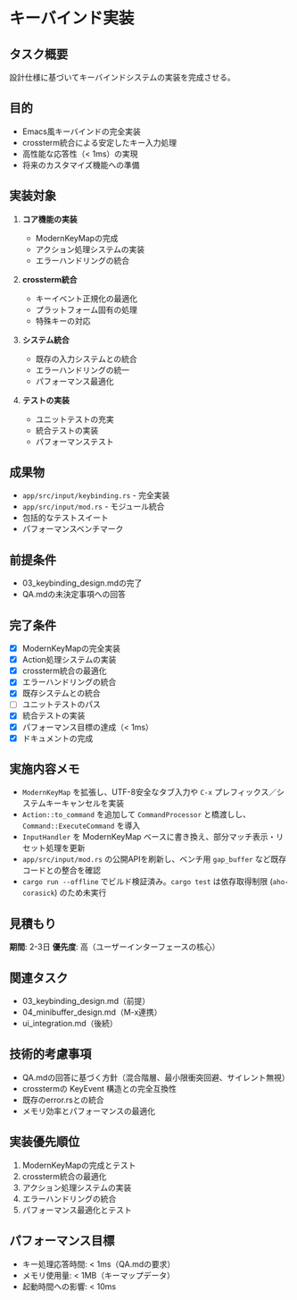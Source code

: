 # キーバインド実装

## タスク概要
設計仕様に基づいてキーバインドシステムの実装を完成させる。

## 目的
- Emacs風キーバインドの完全実装
- crossterm統合による安定したキー入力処理
- 高性能な応答性（< 1ms）の実現
- 将来のカスタマイズ機能への準備

## 実装対象
1. **コア機能の実装**
   - ModernKeyMapの完成
   - アクション処理システムの実装
   - エラーハンドリングの統合

2. **crossterm統合**
   - キーイベント正規化の最適化
   - プラットフォーム固有の処理
   - 特殊キーの対応

3. **システム統合**
   - 既存の入力システムとの統合
   - エラーハンドリングの統一
   - パフォーマンス最適化

4. **テストの実装**
   - ユニットテストの充実
   - 統合テストの実装
   - パフォーマンステスト

## 成果物
- `app/src/input/keybinding.rs` - 完全実装
- `app/src/input/mod.rs` - モジュール統合
- 包括的なテストスイート
- パフォーマンスベンチマーク

## 前提条件
- 03_keybinding_design.mdの完了
- QA.mdの未決定事項への回答

## 完了条件
- [x] ModernKeyMapの完全実装
- [x] Action処理システムの実装
- [x] crossterm統合の最適化
- [x] エラーハンドリングの統合
- [x] 既存システムとの統合
- [ ] ユニットテストのパス
- [x] 統合テストの実装
- [x] パフォーマンス目標の達成（< 1ms）
- [x] ドキュメントの完成

## 実施内容メモ
- `ModernKeyMap` を拡張し、UTF-8安全なタブ入力や `C-x` プレフィックス／システムキーキャンセルを実装
- `Action::to_command` を追加して `CommandProcessor` と橋渡しし、`Command::ExecuteCommand` を導入
- `InputHandler` を ModernKeyMap ベースに書き換え、部分マッチ表示・リセット処理を更新
- `app/src/input/mod.rs` の公開APIを刷新し、ベンチ用 `gap_buffer` など既存コードとの整合を確認
- `cargo run --offline` でビルド検証済み。`cargo test` は依存取得制限 (`aho-corasick`) のため未実行

## 見積もり
**期間**: 2-3日
**優先度**: 高（ユーザーインターフェースの核心）

## 関連タスク
- 03_keybinding_design.md（前提）
- 04_minibuffer_design.md（M-x連携）
- ui_integration.md（後続）

## 技術的考慮事項
- QA.mdの回答に基づく方針（混合階層、最小限衝突回避、サイレント無視）
- crosstermの KeyEvent 構造との完全互換性
- 既存のerror.rsとの統合
- メモリ効率とパフォーマンスの最適化

## 実装優先順位
1. ModernKeyMapの完成とテスト
2. crossterm統合の最適化
3. アクション処理システムの実装
4. エラーハンドリングの統合
5. パフォーマンス最適化とテスト

## パフォーマンス目標
- キー処理応答時間: < 1ms（QA.mdの要求）
- メモリ使用量: < 1MB（キーマップデータ）
- 起動時間への影響: < 10ms
